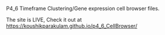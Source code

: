 P4_6 Timeframe Clustering/Gene expression cell browser files. 

The site is LIVE, Check it out at https://koushikparakulam.github.io/p4_6_CellBrowser/
